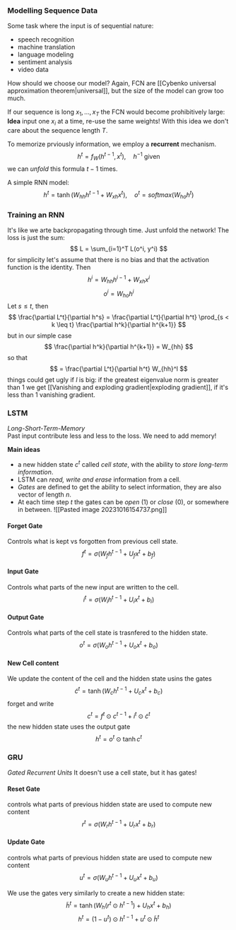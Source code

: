 ### Modelling Sequence Data


Some task where the input is of sequential nature:
- speech recognition
- machine translation
- language modeling
- sentiment analysis
- video data

How should we choose our model?
Again, FCN are  [[Cybenko universal approximation theorem|universal]], but the size of the model can grow too much.

If our sequence is long $x_1,\dots, x_T$ the FCN would become prohibitively large:
**Idea** input one $x_i$ at a time, re-use the same weights!
With this idea we don't care about the sequence length $T$.

To memorize prviously information, we employ a **recurrent** mechanism.
$$
h^t = f_W(h^{t-1}, x^t), \quad h^{-1} \text{ given }
$$
we can _unfold_ this formula $t-1$ times.

A simple RNN model:
$$
h^t = \tanh(W_{hh}h^{t-1} + W_{xh}x^t), \quad o^t = softmax(W_{ho}h^t)
$$

### Training an RNN
It's like we arte backpropagating through time.
Just unfold the network! The loss is just the sum:
$$
L = \sum_{i=1}^T L(o^i, y^i)
$$
for simplicity let's assume that there is no bias and that the activation function is the identity. Then
$$
h^i = W_{hh}h^{i-1} + W_{xh}x^i
$$
$$
o^i = W_{ho}h^i
$$
Let $s \leq t$, then
$$
\frac{\partial L^t}{\partial h^s} = \frac{\partial L^t}{\partial h^t} \prod_{s < k \leq t} \frac{\partial h^k}{\partial h^{k+1}}
$$
but in our simple case 
$$
\frac{\partial h^k}{\partial h^{k+1}} = W_{hh}
$$
so that
$$
= \frac{\partial L^t}{\partial h^t} W_{hh}^l
$$
things could get ugly if $l$ is big: if the greatest eigenvalue norm is greater than $1$ we get [[Vanishing and exploding gradient|exploding gradient]], if it's less than $1$ vanishing gradient.


### LSTM

_Long-Short-Term-Memory_  
Past input contribute less and less to the loss. We need to add memory!

**Main ideas**
- a new hidden state $c^t$ called _cell state_, with the ability to _store long-term information_.
- LSTM can _read, write and erase_ information from a cell.
- _Gates_ are defined to get the ability to select information, they are also vector of length $n$.
- At each time step $t$ the gates can be _open_ (1) or _close_ (0), or somewhere in between.
![[Pasted image 20231016154737.png]]

#### Forget Gate
Controls what is kept vs forgotten from previous cell state.
$$
f^t = \sigma(W_f h^{t-1} + U_f x^t + b_f)
$$
#### Input Gate
Controls what parts of the new input are written to the cell.
$$
i^t = \sigma(W_i h^{t-1} + U_i x^t + b_i)
$$
#### Output Gate
Controls what parts of the cell state is trasnfered to the hidden state.
$$
o^t = \sigma(W_o h^{t-1} + U_o x^t + b_o)
$$

#### New Cell content
We update the content of the cell and the hidden state usins the gates
$$
\tilde c^t = \tanh (W_c h^{t-1} + U_c x^t + b_c)
$$
forget and write 
$$
c^t = f^t \odot c^{t-1} + i^t \odot \tilde c^t
$$
the new hidden state uses the output gate
$$
h^t = o^t \odot \tanh c^t
$$


### GRU

_Gated Recurrent Units_ It doesn't use a cell state, but it has gates!

#### Reset Gate
controls what parts of previous hidden state are used to compute new content
$$
r^t = \sigma(W_r h^{t-1} + U_r x^{t} + b_r)
$$
#### Update Gate
controls what parts of previous hidden state are used to compute new content
$$
u^t = \sigma(W_u h^{t-1} + U_u x^{t} + b_u)
$$

We use the gates very similarly to create a new hidden state:
$$
\tilde h^t = \tanh (W_h (r^t \odot h^{t-1}) + U_h x^t + b_h)
$$
$$
h^t = (1-u^t) \odot h^{t-1} + u^t \odot \tilde h^t 
$$
